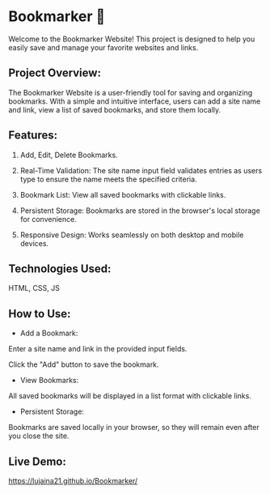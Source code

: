 # Bookmarker 🔖
Welcome to the Bookmarker Website! This project is designed to help you easily save and manage your favorite websites and links.

## Project Overview:
The Bookmarker Website is a user-friendly tool for saving and organizing bookmarks. With a simple and intuitive interface, users can add a site name and link, view a list of saved bookmarks, and store them locally.

## Features:

1. Add, Edit, Delete Bookmarks.

2. Real-Time Validation: The site name input field validates entries as users type to ensure the name meets the specified criteria.

3. Bookmark List: View all saved bookmarks with clickable links.

4. Persistent Storage: Bookmarks are stored in the browser's local storage for convenience.

5. Responsive Design: Works seamlessly on both desktop and mobile devices.

## Technologies Used:

HTML, CSS, JS

## How to Use:

- Add a Bookmark:

Enter a site name and link in the provided input fields.

Click the "Add" button to save the bookmark.

- View Bookmarks:

All saved bookmarks will be displayed in a list format with clickable links.

- Persistent Storage:

Bookmarks are saved locally in your browser, so they will remain even after you close the site.

## Live Demo:

https://lujaina21.github.io/Bookmarker/
